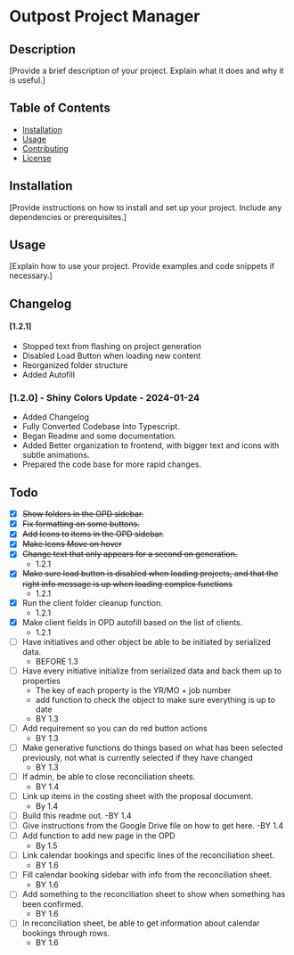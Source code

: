 # Outpost Project Manager

## Description
[Provide a brief description of your project. Explain what it does and why it is useful.]

## Table of Contents
- [Installation](#installation)
- [Usage](#usage)
- [Contributing](#contributing)
- [License](#license)

## Installation
[Provide instructions on how to install and set up your project. Include any dependencies or prerequisites.]

## Usage
[Explain how to use your project. Provide examples and code snippets if necessary.]

## Changelog
#### [1.2.1]
  - Stopped text from flashing on project generation
  - Disabled Load Button when loading new content
  - Reorganized folder structure
  - Added Autofill

### [1.2.0] - Shiny Colors Update - 2024-01-24
- Added Changelog
- Fully Converted Codebase Into Typescript.
- Began Readme and some documentation.
- Added Better organization to frontend, with bigger text and icons with subtle animations.
- Prepared the code base for more rapid changes.


## Todo
- [x] ~~Show folders in the OPD sidebar.~~
- [x] ~~Fix formatting on some buttons.~~
- [x] ~~Add Icons to items in the OPD sidebar.~~
- [x] ~~Make Icons Move on hover~~
- [x] ~~Change text that only appears for a second on generation.~~
  - 1.2.1
- [x] ~~Make sure load button is disabled when loading projects, and that the right info message is up when loading complex functions~~
  - 1.2.1
- [x] Run the client folder cleanup function.
  - 1.2.1
- [x] Make client fields in OPD autofill based on the list of clients.
  - 1.2.1
- [ ] Have initiatives and other object be able to be initiated by serialized data.
  - BEFORE 1.3
- [ ] Have every initiative initialize from serialized data and back them up to properties
  - The key of each property is the YR/MO + job number
  - add function to check the object to make sure everything is up to date
  - BY 1.3
- [ ] Add requirement so you can do red button actions
  - BY 1.3
- [ ] Make generative functions do things based on what has been selected previously, not what is currently selected if they have changed
  - BY 1.3
- [ ] If admin, be able to close reconciliation sheets.
  - BY 1.4
- [ ] Link up items in the costing sheet with the proposal document.
  - By 1.4
- [ ] Build this readme out.
  -BY 1.4
- [ ] Give instructions from the Google Drive file on how to get here.
  -BY 1.4
- [ ] Add function to add new page in the OPD
  - By 1.5
- [ ] Link calendar bookings and specific lines of the reconciliation sheet.
  - BY 1.6
- [ ] Fill calendar booking sidebar with info from the reconciliation sheet.
  - BY 1.6
- [ ] Add something to the reconciliation sheet to show when something has been confirmed.
  - BY 1.6
- [ ] In reconciliation sheet, be able to get information about calendar bookings through rows.
  - BY 1.6